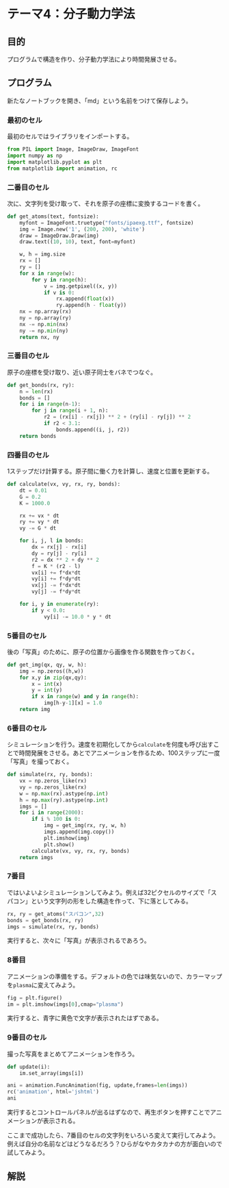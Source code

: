 # テーマ4：分子動力学法

## 目的

プログラムで構造を作り、分子動力学法により時間発展させる。

## プログラム

新たなノートブックを開き、「md」という名前をつけて保存しよう。

### 最初のセル

最初のセルではライブラリをインポートする。

```py
from PIL import Image, ImageDraw, ImageFont
import numpy as np
import matplotlib.pyplot as plt
from matplotlib import animation, rc
```

### 二番目のセル

次に、文字列を受け取って、それを原子の座標に変換するコードを書く。

```py
def get_atoms(text, fontsize):
    myfont = ImageFont.truetype("fonts/ipaexg.ttf", fontsize)
    img = Image.new('1', (200, 200), 'white')
    draw = ImageDraw.Draw(img)
    draw.text((10, 10), text, font=myfont)

    w, h = img.size
    rx = []
    ry = []
    for x in range(w):
        for y in range(h):
            v = img.getpixel((x, y))
            if v is 0:
                rx.append(float(x))
                ry.append(h - float(y))
    nx = np.array(rx)
    ny = np.array(ry)
    nx -= np.min(nx)
    ny -= np.min(ny)
    return nx, ny
```

### 三番目のセル

原子の座標を受け取り、近い原子同士をバネでつなぐ。

```py
def get_bonds(rx, ry):
    n = len(rx)
    bonds = []
    for i in range(n-1):
        for j in range(i + 1, n):
            r2 = (rx[i] - rx[j]) ** 2 + (ry[i] - ry[j]) ** 2
            if r2 < 3.1:
                bonds.append((i, j, r2))
    return bonds
```

### 四番目のセル

1ステップだけ計算する。原子間に働く力を計算し、速度と位置を更新する。

```py
def calculate(vx, vy, rx, ry, bonds):
    dt = 0.01
    G = 0.2
    K = 1000.0

    rx += vx * dt
    ry += vy * dt
    vy -= G * dt

    for i, j, l in bonds:
        dx = rx[j] - rx[i]
        dy = ry[j] - ry[i]
        r2 = dx ** 2 + dy ** 2
        f = K * (r2 - l)
        vx[i] += f*dx*dt
        vy[i] += f*dy*dt
        vx[j] -= f*dx*dt
        vy[j] -= f*dy*dt

    for i, y in enumerate(ry):
        if y < 0.0:
            vy[i] -= 10.0 * y * dt
```

### 5番目のセル

後の「写真」のために、原子の位置から画像を作る関数を作っておく。

```py
def get_img(qx, qy, w, h):
    img = np.zeros((h,w))
    for x,y in zip(qx,qy):
        x = int(x)
        y = int(y)
        if x in range(w) and y in range(h):
            img[h-y-1][x] = 1.0
    return img
```

### 6番目のセル

シミュレーションを行う。速度を初期化してから`calculate`を何度も呼び出すことで時間発展をさせる。あとでアニメーションを作るため、100ステップに一度「写真」を撮っておく。

```py
def simulate(rx, ry, bonds):
    vx = np.zeros_like(rx)
    vy = np.zeros_like(rx)
    w = np.max(rx).astype(np.int)
    h = np.max(ry).astype(np.int)
    imgs = []
    for i in range(2000):
        if i % 100 is 0:
            img = get_img(rx, ry, w, h)
            imgs.append(img.copy())
            plt.imshow(img)
            plt.show()
        calculate(vx, vy, rx, ry, bonds)
    return imgs
```

### 7番目

ではいよいよシミュレーションしてみよう。例えば32ピクセルのサイズで「スパコン」という文字列の形をした構造を作って、下に落としてみる。

```py
rx, ry = get_atoms("スパコン",32)
bonds = get_bonds(rx, ry)
imgs = simulate(rx, ry, bonds)
```

実行すると、次々に「写真」が表示されるであろう。

### 8番目

アニメーションの準備をする。デフォルトの色では味気ないので、カラーマップを`plasma`に変えてみよう。

```py
fig = plt.figure()
im = plt.imshow(imgs[0],cmap="plasma")
```

実行すると、青字に黄色で文字が表示されたはずである。

### 9番目のセル

撮った写真をまとめてアニメーションを作ろう。

```py
def update(i):
    im.set_array(imgs[i])

ani = animation.FuncAnimation(fig, update,frames=len(imgs))
rc('animation', html='jshtml')
ani
```

実行するとコントロールパネルが出るはずなので、再生ボタンを押すことでアニメーションが表示される。

ここまで成功したら、7番目のセルの文字列をいろいろ変えて実行してみよう。例えば自分の名前などはどうなるだろう？ひらがなやカタカナの方が面白いので試してみよう。

## 解説

